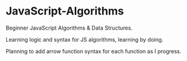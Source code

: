 # JavaScript-Algorithms
Beginner JavaScript Algorithms & Data Structures. 

Learning logic and syntax for JS algorithms, learning by doing. 

Planning to add arrow function syntax for each function as I progress.  
